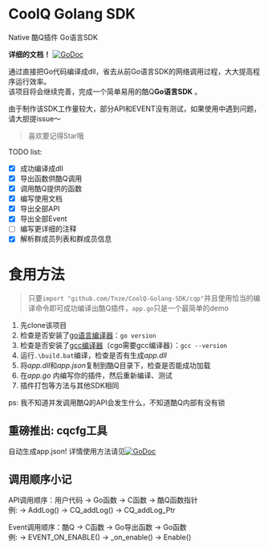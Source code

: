 # CoolQ Golang SDK
Native 酷Q插件 Go语言SDK  

**详细的文档！** [![GoDoc](https://godoc.org/github.com/Tnze/CoolQ-Golang-SDK/cqp?status.svg)](https://godoc.org/github.com/Tnze/CoolQ-Golang-SDK/cqp)

通过直接把Go代码编译成dll，省去从前Go语言SDK的网络调用过程，大大提高程序运行效率。  
该项目将会继续完善，完成一个简单易用的酷Q**Go语言SDK** 。

由于制作该SDK工作量较大，部分API和EVENT没有测试，如果使用中遇到问题，请大胆提issue～

> 喜欢要记得Star哦

TODO list:
- [x] 成功编译成dll
- [x] 导出函数供酷Q调用
- [x] 调用酷Q提供的函数
- [x] 编写使用文档
- [x] 导出全部API
- [x] 导出全部Event
- [ ] 编写更详细的注释
- [x] 解析群成员列表和群成员信息

# 食用方法

> 只要`import "github.com/Tnze/CoolQ-Golang-SDK/cqp"`并且使用恰当的编译命令即可成功编译出酷Q插件，`app.go`只是一个最简单的demo

1. 先clone该项目
2. 检查是否安装了[go语言编译器](https://golang.google.cn)：`go version`
3. 检查是否安装了[gcc编译器](http://tdm-gcc.tdragon.net)（cgo需要gcc编译器）：`gcc --version`
4. 运行`.\build.bat`编译，检查是否有生成*app.dll*
5. 将*app.dll*和*app.json*复制到酷Q目录下，检查是否能成功加载
6. 在*app.go* 内编写你的插件，然后重新编译、测试
7. 插件打包等方法与其他SDK相同

ps: 我不知道并发调用酷Q的API会发生什么，不知道酷Q内部有没有锁

## 重磅推出: cqcfg工具
自动生成app.json!
详情使用方法请见[![GoDoc](https://godoc.org/github.com/Tnze/CoolQ-Golang-SDK/tools/cqcfg?status.svg)](https://godoc.org/github.com/Tnze/CoolQ-Golang-SDK/tools/cqcfg)

## 调用顺序小记

API调用顺序：用户代码 -> Go函数 -> C函数 -> 酷Q函数指针  
例:           -> AddLog() -> CQ_addLog() -> CQ_addLog_Ptr

Event调用顺序：酷Q -> C函数 -> Go导出函数 -> Go函数  
例:           -> EVENT_ON_ENABLE() -> _on_enable() -> Enable()
